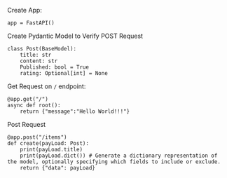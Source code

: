 Create App:
```
app = FastAPI()
```

Create Pydantic Model to Verify POST Request
```
class Post(BaseModel):
    title: str
    content: str
    Published: bool = True
    rating: Optional[int] = None
```

Get Request on `/` endpoint: 
```
@app.get("/")
async def root():
    return {"message":"Hello World!!!"}
```

Post Request 
```
@app.post("/items")
def create(payLoad: Post):
    print(payLoad.title)
    print(payLoad.dict()) # Generate a dictionary representation of the model, optionally specifying which fields to include or exclude.
    return {"data": payLoad}
```    